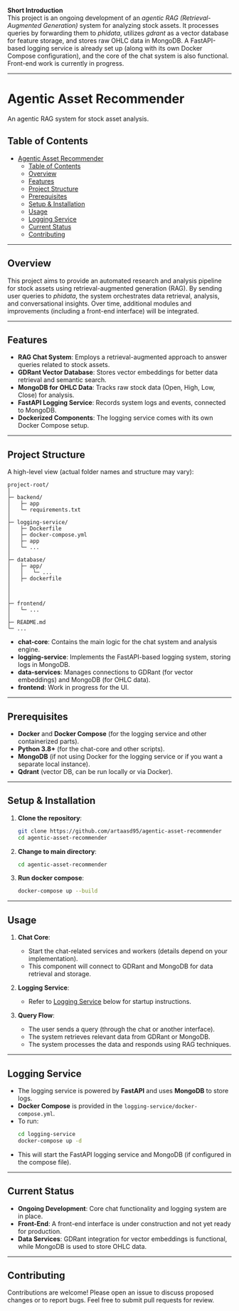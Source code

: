 **Short Introduction**  
This project is an ongoing development of an *agentic RAG (Retrieval-Augmented Generation)* system for analyzing stock assets. It processes queries by forwarding them to *phidata*, utilizes *gdrant* as a vector database for feature storage, and stores raw OHLC data in MongoDB. A FastAPI-based logging service is already set up (along with its own Docker Compose configuration), and the core of the chat system is also functional. Front-end work is currently in progress.

---

# Agentic Asset Recommender

An agentic RAG system for stock asset analysis.

## Table of Contents
- [Agentic Asset Recommender](#agentic-asset-recommender)
  - [Table of Contents](#table-of-contents)
  - [Overview](#overview)
  - [Features](#features)
  - [Project Structure](#project-structure)
  - [Prerequisites](#prerequisites)
  - [Setup \& Installation](#setup--installation)
  - [Usage](#usage)
  - [Logging Service](#logging-service)
  - [Current Status](#current-status)
  - [Contributing](#contributing)

---

## Overview
This project aims to provide an automated research and analysis pipeline for stock assets using retrieval-augmented generation (RAG). By sending user queries to *phidata*, the system orchestrates data retrieval, analysis, and conversational insights. Over time, additional modules and improvements (including a front-end interface) will be integrated.

---

## Features
- **RAG Chat System**: Employs a retrieval-augmented approach to answer queries related to stock assets.
- **GDRant Vector Database**: Stores vector embeddings for better data retrieval and semantic search.
- **MongoDB for OHLC Data**: Tracks raw stock data (Open, High, Low, Close) for analysis.
- **FastAPI Logging Service**: Records system logs and events, connected to MongoDB.
- **Dockerized Components**: The logging service comes with its own Docker Compose setup.

---

## Project Structure
A high-level view (actual folder names and structure may vary):

```
project-root/
│
├─ backend/
│   ├─ app
│   └─ requirements.txt
│
├─ logging-service/
│   ├─ Dockerfile
│   ├─ docker-compose.yml
│   ├─ app
│   └─ ...
│
├─ database/
│   ├─ app/
│   │   └─ ...
│   ├─ dockerfile
│   
│   
│
├─ frontend/
│   └─ ...
│
├─ README.md
└─ ...
```

- **chat-core**: Contains the main logic for the chat system and analysis engine.  
- **logging-service**: Implements the FastAPI-based logging system, storing logs in MongoDB.  
- **data-services**: Manages connections to GDRant (for vector embeddings) and MongoDB (for OHLC data).  
- **frontend**: Work in progress for the UI.

---

## Prerequisites
- **Docker** and **Docker Compose** (for the logging service and other containerized parts).
- **Python 3.8+** (for the chat-core and other scripts).
- **MongoDB** (if not using Docker for the logging service or if you want a separate local instance).
- **Qdrant** (vector DB, can be run locally or via Docker).

---

## Setup & Installation

1. **Clone the repository**:
   ```bash
   git clone https://github.com/artaasd95/agentic-asset-recommender
   cd agentic-asset-recommender
   ```

2. **Change to main directory**:
   ```bash
   cd agentic-asset-recommender
   ```

3. **Run docker compose**:
   ```bash
   docker-compose up --build
   ```

---

## Usage
1. **Chat Core**:  
   - Start the chat-related services and workers (details depend on your implementation).  
   - This component will connect to GDRant and MongoDB for data retrieval and storage.

2. **Logging Service**:
   - Refer to [Logging Service](#logging-service) below for startup instructions.

3. **Query Flow**:
   - The user sends a query (through the chat or another interface).
   - The system retrieves relevant data from GDRant or MongoDB.
   - The system processes the data and responds using RAG techniques.

---

## Logging Service
- The logging service is powered by **FastAPI** and uses **MongoDB** to store logs.
- **Docker Compose** is provided in the `logging-service/docker-compose.yml`. 
- To run:
  ```bash
  cd logging-service
  docker-compose up -d
  ```
- This will start the FastAPI logging service and MongoDB (if configured in the compose file).

---

## Current Status
- **Ongoing Development**: Core chat functionality and logging system are in place.
- **Front-End**: A front-end interface is under construction and not yet ready for production.
- **Data Services**: GDRant integration for vector embeddings is functional, while MongoDB is used to store OHLC data.  

---

## Contributing
Contributions are welcome! Please open an issue to discuss proposed changes or to report bugs. Feel free to submit pull requests for review.  

